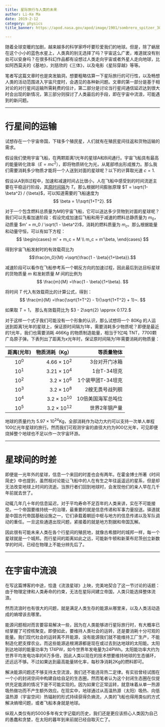 ```yaml
---
title: 星际旅行与人类的未来
author: Li-Ke Ma
date: 2019-2-12
category: physics
title_banner: https://apod.nasa.gov/apod/image/1901/sombrero_spitzer_3000.jpg

---
```


<!-- toc -->

随着全球变暖的加剧，越来越多的科学家呼吁要珍爱我们的地球。但是，除了蜗居在这个小小的蓝色水星上，人类真的别无选择了吗？宇宙这么广袤，难道就没有别处可以安身吗？在很多科幻作品都有设想过人类走向宇宙或者外星人走向地球，比如阿西莫夫的《基地》，刘慈欣的《三体》，以及电影《星际穿越》等等。

笔者写这篇文章时也是突发脑洞，想要粗略估算一下星际旅行的可行性，以及畅想人类的活动范围进入宇宙尺度时，会遇见的各种新问题。文章的第一部分是基于相对论的对行星间运输所需耗费的估计，第二部分是讨论当行星间通信延迟达到很大时会出现的新情况，第三部分则探讨了人类最后的手段，即在宇宙中流浪，可能遇到的新问题。

---
# 行星间的运输
试想存在一个宇宙帝国，下辖多个殖民星，人们就有在殖民星间往返和货物运输的需求。

假设我们使用宇宙飞船，在两颗距离1光年的星球A和B间通行。宇宙飞船具有最高的能量转化效率（$E=mc^2$），即将物质转化为光，从尾部喷出形成推力。那么我们需要消耗多少物质才能将一个人送到对面的星球呢？以下的计算取光速 $c=1$.

假设从A到B过程中，加速和减速时间占比很小，人在飞船中感受到的时间流逝主要在平稳运行阶段，其[原时间隔](https://en.wikipedia.org/wiki/Proper_time)为 $T$。那么根据时间膨胀原理 $T = \sqrt{1-\beta^2} / {\beta}$，可以知道需要的飞船速度为
$$
\beta = 1/\sqrt{1+T^2}.
$$

对于一个包含燃料总质量为$M$的宇宙飞船，它可以送达多少货物到对面的星球呢？我们可以先看加速阶段：假设完成加速后飞船和用于减速的燃料总静质量为 $m_0$， 动质量 $m' = m_0 / \sqrt{1 - \beta^2}$，消耗的燃料质量为 $m_c$。那么根据能量和动量守恒，可以有如下方程：
$$
\begin{cases}
m' + m_c = M \\
m_c = m'\beta,
\end{cases}
$$

得到宇宙飞船发射时的有效载荷比为 
$$\frac{m_0}{M} =\sqrt{\frac{1 - \beta}{1+\beta}}.$$

减速阶段可以看作在飞船参考系一个朝反方向的加速过程，因此最后到达目标星球的货物质量 $m$ 和发射质量 $M$ 间的比例为
$$
\frac{m}{M} =\frac{1 - \beta}{1+\beta}.
$$

将时间 $T$ 代入有效载荷比的计算公式，得到：
$$
\frac{m}{M} =\frac{\sqrt{1+T^2} - 1}{\sqrt{1+T^2} + 1}~.
$$

如果取 $T=1$， 那么有效载荷比为 $3 - 2\sqrt{2} \approx 0.172.$

对于这样一个式子我们可能没有一个形象的认识，那么试想将一个 80Kg 的人运送到距离1光年的星球上，保证原时间隔为1年，需要消耗多少物质呢？即便是最近的1光年，我们也需要消耗 466Kg 的物质制造能量，相当于1亿吨 TNT，7700颗广岛原子弹。下表列出了距离为$x$光年时，保证原时间隔为1年需要消耗的物质量：

| 距离(光年) | 物质消耗（Kg） |等质量物体|
|:-----:| ---:| ---:|
| $10^0$ | $4.66 \times 10^2$ |3台对开门冰箱|
|$10^1$| $3.21 \times 10^4$ |1台T-34坦克|
|$10^2$| $3.2 \times 10^6$|1个装甲团T-34坦克|
|$10^3$| $3.2 \times 10^8$|2艘无畏号战列舰|
|$10^4$| $3.2 \times 10^{10}$|10倍美国海军总吨位|
|$10^5$| $3.2 \times 10^{12}$|世界2年钢产量|

地球的质量约为 $5.97 \times 10^{24}$Kg，全部消耗作为动力大约可以支持一次单人单程100亿光年星球的旅行。然而我们可观测宇宙的直径大约为900亿光年，可见即便烧掉整个地球也不足以作一次宇宙环游。

--- 
# 星球间的时差
即便是一光年外的星球，信息一个来回的时差也会有两年。在霍金博士所著《时间简史》中也提到，虽然相对论能让飞船中的人在有生之年往返遥远的星系，但是却无法改变地球上时间的流逝。当旅行者们回到地球时，会发现他们的亲人早在几千年前就去世了。

动辄几年几十年的信息延迟，对于平均寿命不足百年的人类来讲，实在不可能接受。一个帝国要维持统一的治理，最重要的就是信息传递和军事力量投送。驿道就是中国古代帝国基础设施之一，它们承载着朝廷中枢与地方的信息传递以及军队调动的重任。一旦这些通道出现问题，紧接着的就是地方割据和帝国瓦解。

因此很有可能未来人类在各个行星间的殖民地，就像古希腊时的城邦一样，每一个星球就是一个城邦。而行星间的距离如此之远，可能新牛顿和新莱布尼茨创立新数学的时间，已经在物理上不能分辨先后了。

---
# 在宇宙中流浪
在写这篇博客的中途，恰逢《流浪星球》上映，完美地契合了这一节讨论的话题：由于物理定律和人类寿命的约束，无法在星际间建立帝国，人类只能选择整体流浪。

然而流浪时也有很大的问题，就是满足人类生存的能源从哪里来，以及人类活动造成的熵增该去哪里。

能源问题相对而言要容易解决一些，因为在人类能够进行星际旅行时，有大概率已经掌握了可控核聚变。即便如此，要维持人类社会的运转，还是要消耗十分可观的能量。我们现代社会的运转离不开能源，没有能源我们就不能维持工厂生产，不能制造化肥支撑农业。而这些能源追根溯源都是现在或过去到达地球的太阳能。太阳到达地球的能量功率为 174PW，如今世界年发电量为24PWh。太阳能功率大约为世界平均发电功率的6万多倍，因此人类以现在的技术想要维持地球的生态循环，还远远不够。不过如果达到最高能量转化率，每秒净消耗2Kg的燃料即可。

解决能源问题还不够支持太空流浪，我们还不能违背热二定律。有实验曾经试图在一个小的封闭空间中构建自给自足的生态圈，然而笔者认为这个封闭生态圈在仅提供充足能源的情况下是不可能实现的。因为如果它正常运转，就意味着从单一热源吸热做功而不产生额外效应。在现实中，地球通过从高温热源（太阳）吸热、向低温热源（宇宙空间）热辐射的形式持续获得负熵流，人类的飞船也得用类似的方式解决熵增问题，或者飞船本身就是地球。

纵观人类仅有的5000多年有文字记载的历史，我们还是更应该担心人类因为自己的愚蠢和贪婪，在太阳的暮年到来前就已经自取灭亡了。
